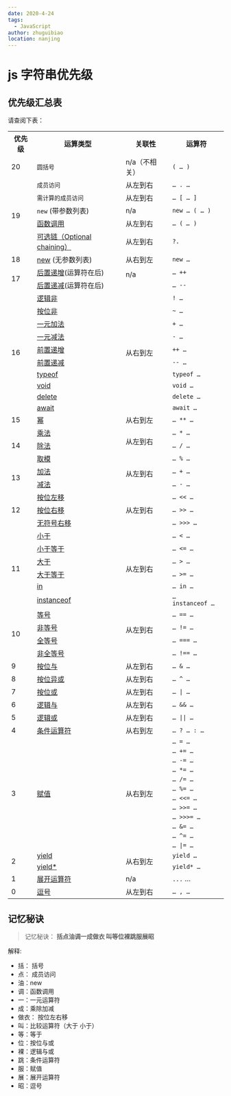 ```yaml
---
date: 2020-4-24
tags:
  - JavaScript
author: zhuguibiao
location: nanjing
---
```


# js 字符串优先级

## 优先级汇总表

请查阅下表：

  <table class="fullwidth-table cke_show_border">
  <tbody>
    <tr>
      <th>优先级</th>
      <th>运算类型</th>
      <th>关联性</th>
      <th>运算符</th>
    </tr>
    <tr>
      <td>20</td>
      <td>
          <code>圆括号</code>
      </td>
      <td>n/a（不相关）</td>
      <td><code>( … )</code></td>
    </tr>
    <tr>
      <td rowspan="5">19</td>
      <td>
       <code>成员访问</code>
      </td>
      <td>从左到右</td>
      <td><code>… . …</code></td>
    </tr>
    <tr>
      <td>
        <code>需计算的成员访问</code>
      </td>
      <td>从左到右</td>
      <td><code>… [ … ]</code></td>
    </tr>
    <tr>
      <td>
       <code>new</code>
        (带参数列表)
      </td>
      <td>n/a</td>
      <td><code>new … ( … )</code></td>
    </tr>
    <tr>
      <td>
        <a
          href="https://developer.mozilla.org/zh-CN/docs/Web/JavaScript/Guide/Functions"
          title="JavaScript/Reference/Operators/Special_Operators/function_call"
          >函数调用</a
        >
      </td>
      <td>从左到右</td>
      <td><code>… (&nbsp;<var>…&nbsp;</var>)</code></td>
    </tr>
    <tr>
      <td>
        <a
          href="https://developer.mozilla.org/zh-CN/docs/Web/JavaScript/Reference/Operators/Optional_chaining"
          >可选链（Optional chaining）</a
        >
      </td>
      <td>从左到右</td>
      <td><code>?.</code></td>
    </tr>
    <tr>
      <td rowspan="1">18</td>
      <td>
        <a
          href="https://developer.mozilla.org/zh-CN/docs/Web/JavaScript/Reference/Operators/new"
          title="JavaScript/Reference/Operators/Special_Operators/new_Operator"
          >new</a
        >&nbsp;(无参数列表)
      </td>
      <td>从右到左</td>
      <td><code>new …</code></td>
    </tr>
    <tr>
      <td rowspan="2">17</td>
      <td>
        <a
          href="https://developer.mozilla.org/zh-CN/docs/Web/JavaScript/Reference/Operators/Arithmetic_Operators#Increment"
          title="JavaScript/Reference/Operators/Arithmetic_Operators"
          >后置递增</a
        >(运算符在后)
      </td>
      <td colspan="1" rowspan="2">n/a<br /><br /></td>
      <td><code>… ++</code></td>
    </tr>
    <tr>
      <td>
        <a
          href="https://developer.mozilla.org/zh-CN/docs/Web/JavaScript/Reference/Operators/Arithmetic_Operators#Decrement"
          title="JavaScript/Reference/Operators/Arithmetic_Operators"
          >后置递减</a
        >(运算符在后)
      </td>
      <td><code>… --</code></td>
    </tr>
    <tr>
      <td colspan="1" rowspan="10">16</td>
      <td>
        <a
          href="https://developer.mozilla.org/zh-CN/docs/Web/JavaScript/Reference/Operators/Logical_Operators#Logical_NOT"
          >逻辑非</a
        >
      </td>
      <td colspan="1" rowspan="10">从右到左</td>
      <td><code>! …</code></td>
    </tr>
    <tr>
      <td>
        <a
          href="https://developer.mozilla.org/zh-CN/docs/Web/JavaScript/Reference/Operators/Bitwise_Operators#Bitwise_NOT"
          title="JavaScript/Reference/Operators/Bitwise_Operators"
          >按位非</a
        >
      </td>
      <td><code>~ …</code></td>
    </tr>
    <tr>
      <td>
        <a
          href="https://developer.mozilla.org/zh-CN/docs/Web/JavaScript/Reference/Operators/Arithmetic_Operators#Unary_plus"
          title="JavaScript/Reference/Operators/Arithmetic_Operators"
          >一元加法</a
        >
      </td>
      <td><code>+ …</code></td>
    </tr>
    <tr>
      <td>
        <a
          href="https://developer.mozilla.org/zh-CN/docs/Web/JavaScript/Reference/Operators/Arithmetic_Operators#Unary_negation"
          title="JavaScript/Reference/Operators/Arithmetic_Operators"
          >一元减法</a
        >
      </td>
      <td><code>- …</code></td>
    </tr>
    <tr>
      <td>
        <a
          href="https://developer.mozilla.org/zh-CN/docs/Web/JavaScript/Reference/Operators/Arithmetic_Operators#Increment"
          title="JavaScript/Reference/Operators/Arithmetic_Operators"
          >前置递增</a
        >
      </td>
      <td><code>++ …</code></td>
    </tr>
    <tr>
      <td>
        <a
          href="https://developer.mozilla.org/zh-CN/docs/Web/JavaScript/Reference/Operators/Arithmetic_Operators#Decrement"
          title="JavaScript/Reference/Operators/Arithmetic_Operators"
          >前置递减</a
        >
      </td>
      <td><code>-- …</code></td>
    </tr>
    <tr>
      <td>
        <a
          href="https://developer.mozilla.org/zh-CN/docs/Web/JavaScript/Reference/Operators/typeof"
          title="JavaScript/Reference/Operators/Special_Operators/typeof_Operator"
          >typeof</a
        >
      </td>
      <td><code>typeof …</code></td>
    </tr>
    <tr>
      <td>
        <a
          href="https://developer.mozilla.org/zh-CN/docs/Web/JavaScript/Reference/Operators/void"
          title="JavaScript/Reference/Operators/Special_Operators/void_Operator"
          >void</a
        >
      </td>
      <td><code>void …</code></td>
    </tr>
    <tr>
      <td>
        <a
          href="https://developer.mozilla.org/zh-CN/docs/Web/JavaScript/Reference/Operators/delete"
          title="JavaScript/Reference/Operators/Special_Operators/delete_Operator"
          >delete</a
        >
      </td>
      <td><code>delete …</code></td>
    </tr>
    <tr>
      <td>
        <a
          href="https://developer.mozilla.org/en-US/docs/Web/JavaScript/Reference/Operators/await"
          >await</a
        >
      </td>
      <td><code>await …</code></td>
    </tr>
    <tr>
      <td>15</td>
      <td>
        <a
          href="https://developer.mozilla.org/zh-CN/docs/Web/JavaScript/Reference/Operators/Arithmetic_Operators#Exponentiation"
          title="JavaScript/Reference/Operators/Arithmetic_Operators"
          >幂</a
        >
      </td>
      <td>从右到左</td>
      <td><code>…&nbsp;**&nbsp;…</code></td>
    </tr>
    <tr>
      <td rowspan="3">14</td>
      <td>
        <a
          href="https://developer.mozilla.org/zh-CN/docs/Web/JavaScript/Reference/Operators/Arithmetic_Operators#Multiplication"
          title="JavaScript/Reference/Operators/Arithmetic_Operators"
          >乘法</a
        >
      </td>
      <td colspan="1" rowspan="3">从左到右<br /><br /></td>
      <td><code>… *&nbsp;…</code></td>
    </tr>
    <tr>
      <td>
        <a
          href="https://developer.mozilla.org/zh-CN/docs/Web/JavaScript/Reference/Operators/Arithmetic_Operators#Division"
          title="JavaScript/Reference/Operators/Arithmetic_Operators"
          >除法</a
        >
      </td>
      <td><code>… /&nbsp;…</code></td>
    </tr>
    <tr>
      <td>
        <a
          href="https://developer.mozilla.org/zh-CN/docs/Web/JavaScript/Reference/Operators/Arithmetic_Operators#Remainder"
          title="JavaScript/Reference/Operators/Arithmetic_Operators"
          >取模</a
        >
      </td>
      <td><code>… %&nbsp;…</code></td>
    </tr>
    <tr>
      <td rowspan="2">13</td>
      <td>
        <a
          href="https://developer.mozilla.org/zh-CN/docs/Web/JavaScript/Reference/Operators/Arithmetic_Operators#Addition"
          title="JavaScript/Reference/Operators/Arithmetic_Operators"
          >加法</a
        >
      </td>
      <td colspan="1" rowspan="2">从左到右<br /><br /></td>
      <td><code>… +&nbsp;…</code></td>
    </tr>
    <tr>
      <td>
        <a
          href="https://developer.mozilla.org/zh-CN/docs/Web/JavaScript/Reference/Operators/Arithmetic_Operators#Subtraction"
          title="JavaScript/Reference/Operators/Arithmetic_Operators"
          >减法</a
        >
      </td>
      <td><code>… -&nbsp;…</code></td>
    </tr>
    <tr>
      <td rowspan="3">12</td>
      <td>
        <a
          href="https://developer.mozilla.org/zh-CN/docs/Web/JavaScript/Reference/Operators/Bitwise_Operators"
          title="JavaScript/Reference/Operators/Bitwise_Operators"
          >按位左移</a
        >
      </td>
      <td colspan="1" rowspan="3">从左到右</td>
      <td><code>… &lt;&lt;&nbsp;…</code></td>
    </tr>
    <tr>
      <td>
        <a
          href="https://developer.mozilla.org/zh-CN/docs/Web/JavaScript/Reference/Operators/Bitwise_Operators"
          title="JavaScript/Reference/Operators/Bitwise_Operators"
          >按位右移</a
        >
      </td>
      <td><code>… &gt;&gt;&nbsp;…</code></td>
    </tr>
    <tr>
      <td>
        <a
          href="https://developer.mozilla.org/zh-CN/docs/Web/JavaScript/Reference/Operators/Bitwise_Operators"
          title="JavaScript/Reference/Operators/Bitwise_Operators"
          >无符号右移</a
        >
      </td>
      <td><code>… &gt;&gt;&gt;&nbsp;…</code></td>
    </tr>
    <tr>
      <td rowspan="6">11</td>
      <td>
        <a
          href="https://developer.mozilla.org/zh-CN/docs/Web/JavaScript/Reference/Operators/Comparison_Operators#Less_than_operator"
          title="JavaScript/Reference/Operators/Comparison_Operators"
          >小于</a
        >
      </td>
      <td colspan="1" rowspan="6">从左到右</td>
      <td><code>… &lt;&nbsp;…</code></td>
    </tr>
    <tr>
      <td>
        <a
          href="https://developer.mozilla.org/zh-CN/docs/Web/JavaScript/Reference/Operators/Comparison_Operators#Less_than__or_equal_operator"
          title="JavaScript/Reference/Operators/Comparison_Operators"
          >小于等于</a
        >
      </td>
      <td><code>… &lt;=&nbsp;…</code></td>
    </tr>
    <tr>
      <td>
        <a
          href="https://developer.mozilla.org/en-US/docs/Web/JavaScript/Reference/Operators/Comparison_Operators#Greater_than_operator"
          title="JavaScript/Reference/Operators/Comparison_Operators"
          >大于</a
        >
      </td>
      <td><code>… &gt;&nbsp;…</code></td>
    </tr>
    <tr>
      <td>
        <a
          href="https://developer.mozilla.org/zh-CN/docs/Web/JavaScript/Reference/Operators/Comparison_Operators#Greater_than_or_equal_operator"
          title="JavaScript/Reference/Operators/Comparison_Operators"
          >大于等于</a
        >
      </td>
      <td><code>… &gt;=&nbsp;…</code></td>
    </tr>
    <tr>
      <td>
        <a
          href="https://developer.mozilla.org/zh-CN/docs/Web/JavaScript/Reference/Operators/in"
          title="JavaScript/Reference/Operators/Special_Operators/in_Operator"
          >in</a
        >
      </td>
      <td><code>… in&nbsp;…</code></td>
    </tr>
    <tr>
      <td>
        <a
          href="https://developer.mozilla.org/zh-CN/docs/Web/JavaScript/Reference/Operators/instanceof"
          title="JavaScript/Reference/Operators/Special_Operators/instanceof_Operator"
          >instanceof</a
        >
      </td>
      <td><code>… instanceof&nbsp;…</code></td>
    </tr>
    <tr>
      <td rowspan="4">10</td>
      <td>
        <a
          href="https://developer.mozilla.org/zh-CN/docs/Web/JavaScript/Reference/Operators/Comparison_Operators#Equality"
          title="JavaScript/Reference/Operators/Comparison_Operators"
          >等号</a
        >
      </td>
      <td colspan="1" rowspan="4">从左到右<br /><br /></td>
      <td><code>… ==&nbsp;…</code></td>
    </tr>
    <tr>
      <td>
        <a
          href="https://developer.mozilla.org/zh-CN/docs/Web/JavaScript/Reference/Operators/Comparison_Operators#Inequality"
          title="JavaScript/Reference/Operators/Comparison_Operators"
          >非等号</a
        >
      </td>
      <td><code>… !=&nbsp;…</code></td>
    </tr>
    <tr>
      <td>
        <a
          href="https://developer.mozilla.org/zh-CN/docs/Web/JavaScript/Reference/Operators/Comparison_Operators#Identity"
          title="JavaScript/Reference/Operators/Comparison_Operators"
          >全等号</a
        >
      </td>
      <td><code>… ===&nbsp;…</code></td>
    </tr>
    <tr>
      <td>
        <a
          href="https://developer.mozilla.org/zh-CN/docs/Web/JavaScript/Reference/Operators/Comparison_Operators#Nonidentity"
          title="JavaScript/Reference/Operators/Comparison_Operators"
          >非全等号</a
        >
      </td>
      <td><code>… !==&nbsp;…</code></td>
    </tr>
    <tr>
      <td>9</td>
      <td>
        <a
          href="https://developer.mozilla.org/zh-CN/docs/Web/JavaScript/Reference/Operators/Bitwise_Operators#Bitwise_AND"
          title="JavaScript/Reference/Operators/Bitwise_Operators"
          >按位与</a
        >
      </td>
      <td>从左到右</td>
      <td><code>… &amp;&nbsp;…</code></td>
    </tr>
    <tr>
      <td>8</td>
      <td>
        <a
          href="https://developer.mozilla.org/zh-CN/docs/Web/JavaScript/Reference/Operators/Bitwise_Operators#Bitwise_XOR"
          title="JavaScript/Reference/Operators/Bitwise_Operators"
          >按位异或</a
        >
      </td>
      <td>从左到右</td>
      <td><code>… ^&nbsp;…</code></td>
    </tr>
    <tr>
      <td>7</td>
      <td>
        <a
          href="https://developer.mozilla.org/zh-CN/docs/Web/JavaScript/Reference/Operators/Bitwise_Operators#Bitwise_OR"
          title="JavaScript/Reference/Operators/Bitwise_Operators"
          >按位或</a
        >
      </td>
      <td>从左到右</td>
      <td><code>… |&nbsp;…</code></td>
    </tr>
    <tr>
      <td>6</td>
      <td>
        <a
          href="https://developer.mozilla.org/zh-CN/docs/Web/JavaScript/Reference/Operators/Logical_Operators#Logical_AND"
          title="JavaScript/Reference/Operators/Logical_Operators"
          >逻辑与</a
        >
      </td>
      <td>从左到右</td>
      <td><code>… &amp;&amp;&nbsp;…</code></td>
    </tr>
    <tr>
      <td>5</td>
      <td>
        <a
          href="https://developer.mozilla.org/zh-CN/docs/Web/JavaScript/Reference/Operators/Logical_Operators#Logical_OR"
          title="JavaScript/Reference/Operators/Logical_Operators"
          >逻辑或</a
        >
      </td>
      <td>从左到右</td>
      <td><code>… ||&nbsp;…</code></td>
    </tr>
    <tr>
      <td>4</td>
      <td>
        <a
          href="https://developer.mozilla.org/zh-CN/docs/Web/JavaScript/Reference/Operators/Conditional_Operator"
          title="JavaScript/Reference/Operators/Special_Operators/Conditional_Operator"
          >条件运算符</a
        >
      </td>
      <td>从右到左</td>
      <td><code>… ? … : …</code></td>
    </tr>
    <tr>
      <td rowspan="12">3</td>
      <td rowspan="12">
        <a
          href="https://developer.mozilla.org/zh-CN/docs/Web/JavaScript/Reference/Operators/Assignment_Operators"
          title="JavaScript/Reference/Operators/Assignment_Operators"
          >赋值</a
        >
      </td>
      <td rowspan="12">从右到左</td>
      <td><code>… =&nbsp;…</code></td>
    </tr>
    <tr>
      <td><code>… +=&nbsp;…</code></td>
    </tr>
    <tr>
      <td><code>… -=&nbsp;…</code></td>
    </tr>
    <tr>
      <td><code>… *=&nbsp;…</code></td>
    </tr>
    <tr>
      <td><code>… /=&nbsp;…</code></td>
    </tr>
    <tr>
      <td><code>… %=&nbsp;…</code></td>
    </tr>
    <tr>
      <td><code>… &lt;&lt;=&nbsp;…</code></td>
    </tr>
    <tr>
      <td><code>… &gt;&gt;=&nbsp;…</code></td>
    </tr>
    <tr>
      <td><code>… &gt;&gt;&gt;=&nbsp;…</code></td>
    </tr>
    <tr>
      <td><code>… &amp;=&nbsp;…</code></td>
    </tr>
    <tr>
      <td><code>… ^=&nbsp;…</code></td>
    </tr>
    <tr>
      <td><code>… |=&nbsp;…</code></td>
    </tr>
    <tr>
      <td colspan="1" rowspan="2">2</td>
      <td>
        <a
          href="https://developer.mozilla.org/zh-CN/docs/Web/JavaScript/Reference/Operators/yield"
          title="JavaScript/Reference/Operators/yield"
          >yield</a
        >
      </td>
      <td colspan="1" rowspan="2">从右到左</td>
      <td><code>yield&nbsp;…</code></td>
    </tr>
    <tr>
      <td>
        <a
          href="https://developer.mozilla.org/zh-CN/docs/Web/JavaScript/Reference/Operators/yield*"
          title="JavaScript/Reference/Operators/yield"
          >yield*</a
        >
      </td>
      <td><code>yield*&nbsp;…</code></td>
    </tr>
    <tr>
      <td>1</td>
      <td>
        <a
          href="https://developer.mozilla.org/zh-CN/docs/Web/JavaScript/Reference/Operators/Spread_operator"
          title="JavaScript/Reference/Operators/Spread_operator"
          >展开运算符</a
        >
      </td>
      <td>n/a</td>
      <td><code>...</code>&nbsp;…</td>
    </tr>
    <tr>
      <td>0</td>
      <td>
        <a
          href="https://developer.mozilla.org/zh-CN/docs/Web/JavaScript/Reference/Operators/Comma_Operator"
          title="JavaScript/Reference/Operators/Comma_Operator"
          >逗号</a
        >
      </td>
      <td>从左到右</td>
      <td><code>… ,&nbsp;…</code></td>
    </tr>
  </tbody>
</table>

## 记忆秘诀

> 记忆秘诀： **括点油调一成做衣 叫等位裸跳服展昭**

解释:

- 括： 括号
- 点： 成员访问
- 油：new
- 调：函数调用
- 一：一元运算符
- 成：乘除加减
- 做衣： 按位左右移
- 叫：比较运算符（大于 小于）
- 等：等于
- 位：按位与或
- 裸：逻辑与或
- 跳：条件运算符
- 服：赋值
- 展：展开运算符
- 昭：逗号
